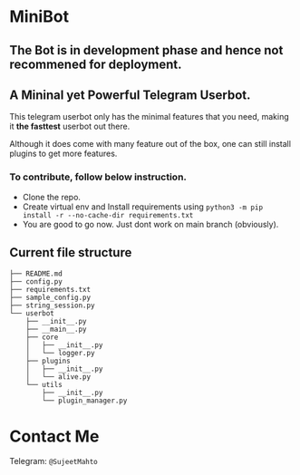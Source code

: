 # MiniBot
## **The Bot is in development phase and hence not recommened for deployment.**
## A Mininal yet Powerful Telegram Userbot.

This telegram userbot only has the minimal features that you need,
making it **the fasttest** userbot out there.


Although it does come with many feature out of the box, one can still install plugins
to get more features.


### To contribute, follow below instruction.

* Clone the repo.
* Create virtual env and Install requirements using `python3 -m pip install -r --no-cache-dir requirements.txt`
* You are good to go now. Just dont work on main branch (obviously).

## Current file structure


```
├── README.md
├── config.py
├── requirements.txt
├── sample_config.py
├── string_session.py
└── userbot
    ├── __init__.py
    ├── __main__.py
    ├── core
    │   ├── __init__.py
    │   └── logger.py
    ├── plugins
    │   ├── __init__.py
    │   └── alive.py
    └── utils
        ├── __init__.py
        └── plugin_manager.py
```


# Contact Me
Telegram: `@SujeetMahto`
